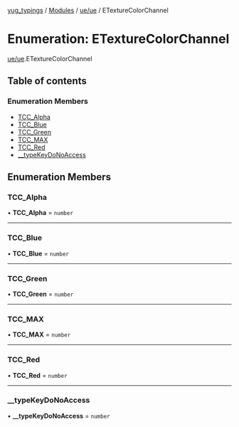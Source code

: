 [yug_typings](../README.md) / [Modules](../modules.md) / [ue/ue](../modules/ue_ue.md) / ETextureColorChannel

# Enumeration: ETextureColorChannel

[ue/ue](../modules/ue_ue.md).ETextureColorChannel

## Table of contents

### Enumeration Members

- [TCC\_Alpha](ue_ue.ETextureColorChannel.md#tcc_alpha)
- [TCC\_Blue](ue_ue.ETextureColorChannel.md#tcc_blue)
- [TCC\_Green](ue_ue.ETextureColorChannel.md#tcc_green)
- [TCC\_MAX](ue_ue.ETextureColorChannel.md#tcc_max)
- [TCC\_Red](ue_ue.ETextureColorChannel.md#tcc_red)
- [\_\_typeKeyDoNoAccess](ue_ue.ETextureColorChannel.md#__typekeydonoaccess)

## Enumeration Members

### TCC\_Alpha

• **TCC\_Alpha** = `number`

___

### TCC\_Blue

• **TCC\_Blue** = `number`

___

### TCC\_Green

• **TCC\_Green** = `number`

___

### TCC\_MAX

• **TCC\_MAX** = `number`

___

### TCC\_Red

• **TCC\_Red** = `number`

___

### \_\_typeKeyDoNoAccess

• **\_\_typeKeyDoNoAccess** = `number`

